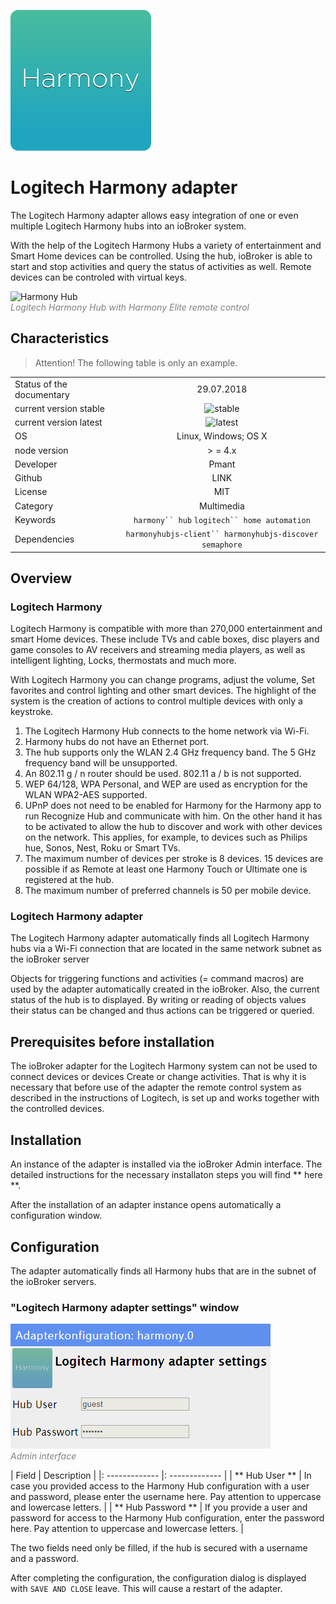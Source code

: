 ![Harmony](media/harmony.png ':size=100x100')

# Logitech Harmony adapter
The Logitech Harmony adapter allows easy integration of one or 
even multiple Logitech Harmony hubs into an ioBroker system.

With the help of the Logitech Harmony Hubs a variety of entertainment and
Smart Home devices can be controlled. Using the hub, ioBroker is able to
start and stop activities and query the status of activities as well.
Remote devices can be controled with virtual keys.


![Harmony Hub](media/harmony_850.jpg "Logitech Harmony Hub with
Harmony Elite Remote Control")<br/><span style ="color:gray">
*Logitech Harmony Hub with Harmony Elite remote control*</span>



## Characteristics
> Attention! The following table is only an example.

| | |
|-------------------------|:---------------------------------------:|
| Status of the documentary | 29.07.2018 |
| current version stable | ![stable][logo] |
| current version latest | ![latest][logo] |
| OS | Linux, Windows; OS X |
| node version | > = 4.x |
| Developer | Pmant |
| Github | LINK |
| License | MIT |
| Category | Multimedia |
| Keywords | `harmony`` hub` `logitech`` home automation` |
| Dependencies | `harmonyhubjs-client`` harmonyhubjs-discover` `semaphore` |     



## Overview

### Logitech Harmony
Logitech Harmony is compatible with more than 270,000 entertainment and smart
Home devices. These include TVs and cable boxes, disc players and game consoles
to AV receivers and streaming media players, as well as intelligent lighting,
Locks, thermostats and much more.

With Logitech Harmony you can change programs, adjust the volume,
Set favorites and control lighting and other smart devices. The highlight
of the system is the creation of actions to control multiple devices with only
a keystroke.

1. The Logitech Harmony Hub connects to the home network via Wi-Fi.
2. Harmony hubs do not have an Ethernet port.
3. The hub supports only the WLAN 2.4 GHz frequency band. The 5 GHz frequency band will be
   unsupported.
4. An 802.11 g / n router should be used. 802.11 a / b is not supported.
5. WEP 64/128, WPA Personal, and WEP are used as encryption for the WLAN
   WPA2-AES supported.
6. UPnP does not need to be enabled for Harmony for the Harmony app to run
   Recognize Hub and communicate with him. On the other hand it has to be activated
   to allow the hub to discover and work with other devices on the network.
   This applies, for example, to devices such as Philips hue, Sonos, Nest, Roku or Smart TVs.
7. The maximum number of devices per stroke is 8 devices. 15 devices are possible if as
   Remote at least one Harmony Touch or Ultimate one is registered at the hub.
8. The maximum number of preferred channels is 50 per mobile device.

### Logitech Harmony adapter
The Logitech Harmony adapter automatically finds all Logitech Harmony hubs 
via a Wi-Fi connection that are located in the same network subnet as the
ioBroker server 


Objects for triggering functions and activities (= command macros) are used by the
adapter automatically created in the ioBroker. Also, the current status of the hub is
to displayed. By writing or reading of objects values their status can be changed 
and thus actions can be triggered or queried.



## Prerequisites before installation
The ioBroker adapter for the Logitech Harmony system can not be used to connect devices or devices
Create or change activities. That is why it is necessary that before use
of the adapter the remote control system as described in the instructions of Logitech,
is set up and works together with the controlled devices.



## Installation
An instance of the adapter is installed via the ioBroker Admin interface. The
detailed instructions for the necessary installaton steps you will find ** here **.

After the installation of an adapter instance opens automatically
a configuration window.



## Configuration
The adapter automatically finds all Harmony hubs that are in the subnet of the
ioBroker servers.



### "Logitech Harmony adapter settings" window
![Admin](media/a_harmony_admin_settings.png "Admin Interface")<br/><span style = "color:gray">
*Admin interface*</span>

| Field | Description |
|: ------------- |: ------------- |
| ** Hub User ** | In case you provided access to the Harmony Hub configuration with a user and password, please enter the username here. Pay attention to uppercase and lowercase letters. |
| ** Hub Password ** | If you provide a user and password for access to the Harmony Hub configuration, enter the password here. Pay attention to uppercase and lowercase letters. |

The two fields need only be filled, if the hub is secured with a username
and a password.

After completing the configuration, the configuration dialog is displayed with `SAVE AND CLOSE`
leave. This will cause a restart of the adapter.


[logo]: https://badge.fury.io/js/svgo.svg "npm logo"
[blockly]: media/a_harmony_blockly.xml "Blockly"
